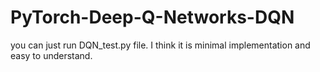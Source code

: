 # PyTorch-Deep-Q-Networks-DQN

you can just run DQN_test.py file.
I think it is minimal implementation and easy to understand.

